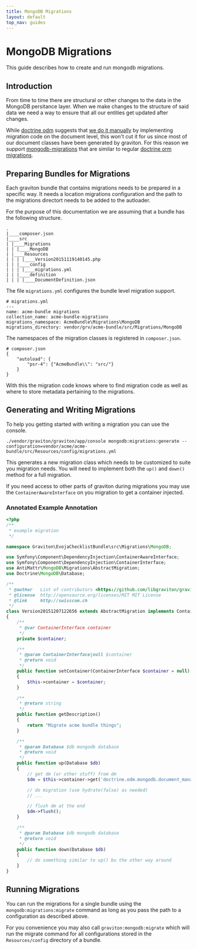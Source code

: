 ```yaml
---
title: MongoDB Migrations
layout: default
top_nav: guides
---
```


# MongoDB Migrations

This guide describes how to create and run mongodb migrations.

## Introduction

From time to time there are structural or other changes to the data in the MongoDB persitance layer. When
we make changes to the structure of said data we need a way to ensure that all our entities get updated
after changes.

While [doctrine odm](http://docs.doctrine-project.org/projects/doctrine-mongodb-odm/en/latest/) suggests that
[we do it manually](http://doctrine-orm.readthedocs.org/projects/doctrine-mongodb-odm/en/latest/reference/migrating-schemas.html)
by implementing migration code on the document level, this won't cut it for us since most of our document classes have been
generated by graviton. For this reason we support [mongodb-migrations](https://github.com/antimattr/mongodb-migrations) that are
similar to regular [doctrine orm migrations](http://doctrine-orm.readthedocs.org/projects/doctrine-migrations/en/latest/reference/introduction.html).

## Preparing Bundles for Migrations

Each graviton bundle that contains migrations needs to be prepared in a specific way. It needs a location migrations configuration and the path to
the migrations directort needs to be added to the autloader.

For the purpose of this documentation we are assuming that a bundle has the following structure.

```
.
|____composer.json
|____src
| |____Migrations
| | |____MongoDB
| |____Resources
| | | |____Version20151119140145.php
| | |____config
| | | |____migrations.yml
| | |____definition
| | | |____DocumentDefinition.json
```

The file `migrations.yml` configures the bundle level migration support.

```
# migrations.yml
---
name: acme-bundle migrations
collection_name: acme-bundle-migrations
migrations_namespace: AcmeBundle\Migrations\MongoDB
migrations_directory: vendor/grv/acme-bundle/src/Migrations/MongoDB
```

The namespaces of the migration classes is registered in `composer.json`.

```
# composer.json
{
    "autoload": {
        "psr-4": {"AcmeBundle\\": "src/"}
    }
}
```

With this the migration code knows where to find migration code as well as where to store
metadata pertaining to the migrations.

## Generating and Writing Migrations

To help you getting started with writing a migration you can use the console.

```
./vendor/graviton/graviton/app/console mongodb:migrations:generate --configuration=vendor/acme/acme-bundle/src/Resources/config/migrations.yml
```

This generates a new migration class which needs to be customized to suite you migration needs. You will need to implement both the `up()` and
`down()` method for a full migration.

If you need access to other parts of graviton during migrations you may use the `ContainerAwareInterface` on you migration to get a container injected.

### Annotated Example Annotation

```php
<?php
/**
 * example migration
 */

namespace Graviton\EvojaChecklistBundle\src\Migrations\MongoDB;

use Symfony\Component\DependencyInjection\ContainerAwareInterface;
use Symfony\Component\DependencyInjection\ContainerInterface;
use AntiMattr\MongoDB\Migrations\AbstractMigration;
use Doctrine\MongoDB\Database;

/**
 * @author   List of contributors <https://github.com/libgraviton/graviton/graphs/contributors>
 * @license  http://opensource.org/licenses/MIT MIT License
 * @link     http://swisscom.ch
 */
class Version20151207122656 extends AbstractMigration implements ContainerAwareInterface
{
    /**
     * @var ContainerInterface container
     */
    private $container;

    /**
     * @param ContainerInterface|null $container
     * @return void
     */
    public function setContainer(ContainerInterface $container = null)
    {
        $this->container = $container;
    }

    /**
     * @return string
     */
    public function getDescription()
    {
        return "Migrate acme bundle things";
    }

    /**
     * @param Database $db mongodb database
     * @return void
     */
    public function up(Database $db)
    {
        // get dm (or other stuff) from dm
        $dm = $this->container->get('doctrine.odm.mongodb.document_manager');

        // do migration (use hydrate(false) as needed)
        // ...

        // flush dm at the end
        $dm->flush();
    }

    /**
     * @param Database $db mongodb database
     * @return void
     */
    public function down(Database $db)
    {
        // do something similar to up() bu the other way around
    }
}
```

## Running Migrations

You can run the migrations for a single bundle using the `mongodb:migrations:migrate` command as long as you pass the path to a configuration as
described above.

For you convenience you may also call `graviton:mongodb:migrate` which will run the migrate command for all configurations stored in the `Resources/config`
directory of a bundle.
